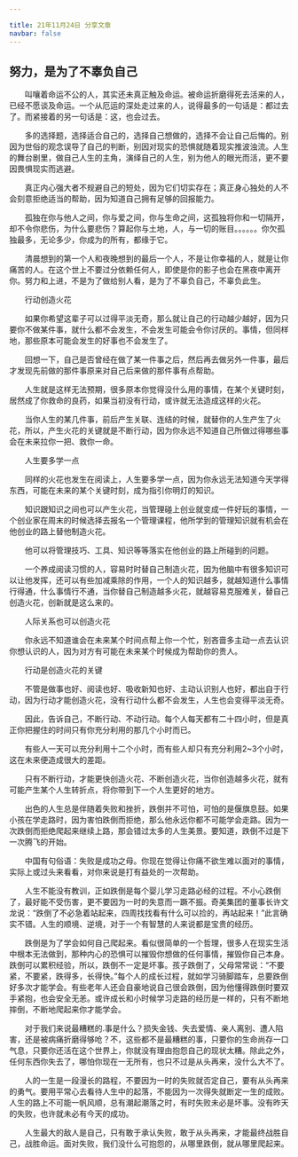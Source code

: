 ```yaml
---

title: 21年11月24日 分享文章
navbar: false
---
```

## 努力，是为了不辜负自己

　　叫嚷着命运不公的人，其实还未真正触及命运。被命运折磨得死去活来的人，已经不愿谈及命运。一个从厄运的深处走过来的人，说得最多的一句话是：都过去了。而紧接着的另一句话是：这，也会过去。

　　多的选择题，选择适合自己的，选择自己想做的，选择不会让自己后悔的。别因为世俗的观念误导了自己的判断，别因对现实的恐惧就随着现实推波浊流。人生的舞台剧里，做自己人生的主角，演绎自己的人生，别为他人的眼光而活，更不要因畏惧现实而逃避。

　　真正内心强大者不规避自己的短处，因为它们切实存在；真正身心独处的人不会刻意拒绝适当的帮助，因为知道自己拥有足够的回报能力。

　　孤独在你与他人之间，你与爱之间，你与生命之间，这孤独将你和一切隔开，却不令你悲伤，为什么要悲伤？算起你与土地，人，与一切的账目。。。。。。你欠孤独最多，无论多少，你成为的所有，都缘于它。

　　清晨想到的第一个人和夜晚想到的最后一个人，不是让你幸福的人，就是让你痛苦的人。在这个世上不要过分依赖任何人，即使是你的影子也会在黑夜中离开你。努力和上进，不是为了做给别人看，是为了不辜负自己，不辜负此生。

　　行动创造火花

　　如果你希望这辈子可以过得平淡无奇，那么就让自己的行动越少越好，因为只要你不做某件事，就什么都不会发生，不会发生可能会令你讨厌的。事情，但同样地，那些原本可能会发生的好事也不会发生了。

　　回想一下，自己是否曾经在做了某一件事之后，然后再去做另外一件事，最后才发现先前做的那件事原来对自己后来做的那件事有点帮助。

　　人生就是这样无法预期，很多原本你觉得没什么用的事情，在某个关键时刻，居然成了你救命的良药，如果当初没有行动，或许就无法造成这样的火花。

　　当你人生的某几件事，前后产生关联、连结的时候，就替你的人生产生了火花，所以，产生火花的关键就是不断行动，因为你永远不知道自己所做过得哪些事会在未来拉你一把、救你一命。

　　人生要多学一点

　　同样的火花也发生在阅读上，人生要多学一点，因为你永远无法知道今天学得东西，可能在未来的某个关键时刻，成为指引你明灯的知识。

　　知识跟知识之间也可以产生火花，当管理碰上创业就变成一件好玩的事情，一个创业家在周末的时候选择去报名一个管理课程，他所学到的管理知识就有机会在他创业的路上替他制造火花。

　　他可以将管理技巧、工具、知识等等落实在他创业的路上所碰到的问题。

　　一个养成阅读习惯的人，容易时时替自己制造火花，因为他脑中有很多知识可以让他发挥，还可以有些加减乘除的作用，一个人的知识越多，就越知道什么事情行得通，什么事情行不通，当你替自己制造越多火花，就越容易克服难关，替自己创造火花，创新就是这么来的。

　　人际关系也可以创造火花

　　你永远不知道谁会在未来某个时间点帮上你一个忙，别吝啬多主动一点去认识你想认识的人，因为对方有可能在未来某个时候成为帮助你的贵人。

　　行动是创造火花的关键

　　不管是做事也好、阅读也好、吸收新知也好、主动认识别人也好，都出自于行动，因为行动才能创造火花，没有行动什么都不会发生，人生也会变得平淡无奇。

　　因此，告诉自己，不断行动、不动行动。每个人每天都有二十四小时，但是真正你把握住的时间只有你充分利用的那几个小时而已。

　　有些人一天可以充分利用十二个小时，而有些人却只有充分利用2~3个小时，这在未来便造成很大的差距。

　　只有不断行动，才能更快创造火花、不断创造火花，当你创造越多火花，就有可能产生某个人生转折点，将你带到下一个人生更好的地方。

　　出色的人生总是伴随着失败和挫折，跌倒并不可怕，可怕的是偃旗息鼓。如果小孩在学走路时，因为害怕跌倒而拒绝，那么他永远你都不可能学会走路。因为一次跌倒而拒绝爬起来继续上路，那会错过太多的人生美景。要知道，跌倒不过是下一次腾飞的开始。

　　中国有句俗语：失败是成功之母。你现在觉得让你痛不欲生难以面对的事情，实际上或过头来看看，对你来说是打有益处的一次帮助。

　　人生不能没有教训，正如跌倒是每个婴儿学习走路必经的过程。不小心跌倒了，最好能不受伤害，更不要因为一时的失意而一蹶不振。奇美集团的董事长许文龙说：“跌倒了不必急着站起来，四周找找看有什么可以捡的，再站起来！”此言确实不错。人生的顺境、逆境，对于一个有智慧的人来说都是宝贵的经历。

　　跌倒是为了学会如何自己爬起来。看似很简单的一个哲理，很多人在现实生活中根本无法做到，那种内心的恐惧可以摧毁你想做的任何事情，摧毁你自己本身。跌倒可以累积经验，所以，跌倒不一定是坏事。孩子跌倒了，父母常常说：“不要紧，不要紧，跌得多，长得快。”每个人的成长过程，就如学习骑脚踏车，总要跌倒好多次才能学会。有些老年人还会自豪地说自己很会跌倒，因为他懂得跌倒时要双手紧抱，也会安全无恙。或许成长和小时候学习走路的经历是一样的，只有不断地摔倒，不断地爬起来你才能学会。

　　对于我们来说最糟糕的.事是什么？损失金钱、失去爱情、亲人离别、遭人陷害，还是被病痛折磨得够呛？不，这些都不是最糟糕的事，只要你的生命尚存一口气息，只要你还活在这个世界上，你就没有理由抱怨自己的现状太糟。除此之外，任何东西你失去了，哪怕你现在一无所有，也只不过是从头再来，没什么大不了。

　　人的一生是一段漫长的路程，不要因为一时的失败就否定自己，要有从头再来的勇气。要用平常心去看待人生中的起落，不能因为一次得失就断定一生的成败。人生的路上不可能一帆风顺，总有潮起潮落之时，有时失败未必是坏事。没有昨天的失败，也许就未必有今天的成功。

　　人生最大的敌人是自己，只有敢于承认失败，敢于从头再来，才能最终战胜自己，战胜命运。面对失败，我们没什么可抱怨的，从哪里跌倒，就从哪里爬起来。